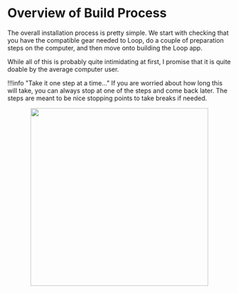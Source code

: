 # Overview of Build Process

The overall installation process is pretty simple. We start with checking that you have the compatible gear needed to Loop, do a couple of  preparation steps on the computer, and then move onto building the Loop app.

While all of this is probably quite intimidating at first, I promise that it is quite doable by the average computer user.

!!!info "Take it one step at a time..." If you are worried about how long this will take, you can always stop at one of the steps and come back later. The steps are meant to be nice stopping points to take breaks if needed.

<p align="center">
<img src="https://media.giphy.com/media/xThta8UkUaoqJoJQC4/giphy.gif" width="400">
</p>


